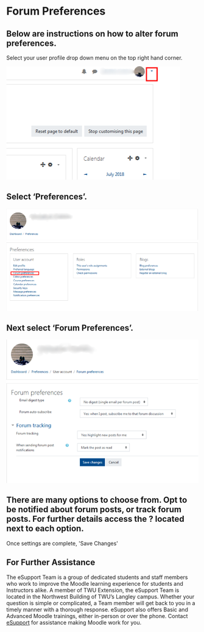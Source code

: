 # Forum Preferences

## Below are instructions on how to alter forum preferences.

Select your user profile drop down menu on the top right hand corner.

![](/assets/forum-prefer-2.png)

## Select ‘Preferences’.

![](/assets/forum-prefer-1.png)

## Next select ‘Forum Preferences’.

![](/assets/forum-prefer-3.png)

## There are many options to choose from. Opt to be notified about forum posts, or track forum posts. For further details access the **?** located next to each option.

Once settings are complete, 'Save Changes'

## For Further Assistance

The eSupport Team is a group of dedicated students and staff members who work to improve the Moodle learning experience for students and Instructors alike. A member of TWU Extension, the eSupport Team is located in the Northwest Building of TWU’s Langley campus. Whether your question is simple or complicated, a Team member will get back to you in a timely manner with a thorough response. eSupport also offers Basic and Advanced Moodle trainings, either in-person or over the phone. Contact [eSupport](https://trinitywestern.teamdynamix.com/TDClient/Requests/ServiceDet?ID=16141) for assistance making Moodle work for you.
